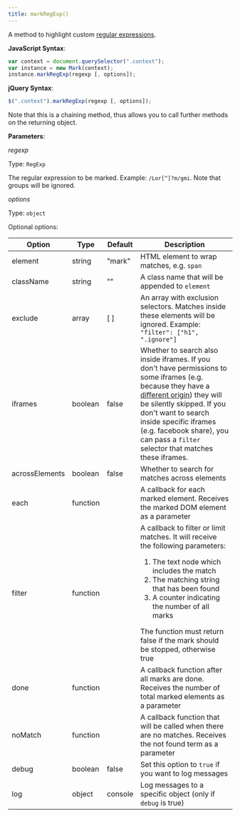 ```yaml
---
title: markRegExp()
---
```


A method to highlight custom [regular expressions][regexp].

**JavaScript Syntax**:

```javascript
var context = document.querySelector(".context");
var instance = new Mark(context);
instance.markRegExp(regexp [, options]);
```

**jQuery Syntax**:

```javascript
$(".context").markRegExp(regexp [, options]);
```

Note that this is a chaining method, thus allows you to call further methods on
the returning object.

**Parameters**:

_regexp_

Type: `RegExp`

The regular expression to be marked. Example: `/Lor[^]?m/gmi`. Note that groups
will be ignored.

_options_

Type: `object`

Optional options:

| Option             | Type     | Default | Description                                                                                                                                                                                                                                                                                                                 |
|--------------------|----------|---------|-----------------------------------------------------------------------------------------------------------------------------------------------------------------------------------------------------------------------------------------------------------------------------------------------------------------------------|
| element            | string   | "mark"  | HTML element to wrap matches, e.g. `span`                                                                                                                                                                                                                                                                                   |
| className          | string   | ""      | A class name that will be appended to `element`                                                                                                                                                                                                                                                                             |
| exclude            | array    | [ ]     | An array with exclusion selectors. Matches inside these elements will be ignored. Example: `"filter": ["h1", ".ignore"]`                                                                                                                                                                                                    |
| iframes            | boolean  | false   | Whether to search also inside iframes. If you don't have permissions to some iframes (e.g. because they have a [different origin][SOP]) they will be silently skipped. If you don't want to search inside specific iframes (e.g. facebook share), you can pass a `filter` selector that matches these iframes.              |
| acrossElements     | boolean  | false   | Whether to search for matches across elements
| each               | function |         | A callback for each marked element. Receives the marked DOM element as a parameter                                                                                                                                                                                                                                          |
| filter             | function |         | A callback to filter or limit matches. It will receive the following parameters: <ol><li>The text node which includes the match</li><li>The matching string that has been found</li><li>A counter indicating the number of all marks</li></ol> The function must return false if the mark should be stopped, otherwise true |
| done               | function |         | A callback function after all marks are done. Receives the number of total marked elements as a parameter                                                                                                                                                                                                                   |
| noMatch            | function |         | A callback function that will be called when there are no matches. Receives the not found term as a parameter                                                                                                                                                                                                               |
| debug              | boolean  | false   | Set this option to `true` if you want to log messages                                                                                                                                                                                                                                                                       |
| log                | object   | console | Log messages to a specific object (only if  `debug` is true)                                                                                                                                                                                                                                                                |

[SOP]: https://en.wikipedia.org/wiki/Same-origin_policy
[regexp]: https://developer.mozilla.org/en-US/docs/Web/JavaScript/Guide/Regular_Expressions
